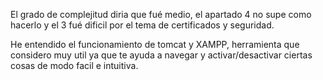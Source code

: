 El grado de complejitud diria que fué medio, el apartado 4 no supe como hacerlo y el 3 fué dificil por el tema de certificados y seguridad.

He entendido el funcionamiento de tomcat y XAMPP, herramienta que considero muy util ya que te ayuda a navegar y activar/desactivar ciertas cosas de modo facil e intuitiva.
